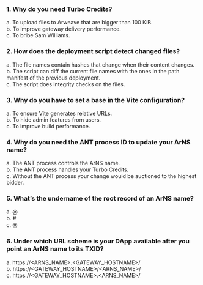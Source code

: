 ### 1. Why do you need Turbo Credits?

a. To upload files to Arweave that are bigger than 100 KiB.  
b. To improve gateway delivery performance.  
c. To bribe Sam Williams.  

### 2. How does the deployment script detect changed files?

a. The file names contain hashes that change when their content changes.  
b. The script can diff the current file names with the ones in the path manifest of the previous deployment.  
c. The script does integrity checks on the files.  

### 3. Why do you have to set a base in the Vite configuration?

a. To ensure Vite generates relative URLs.  
b. To hide admin features from users.  
c. To improve build performance.  

### 4. Why do you need the ANT process ID to update your ArNS name?

a. The ANT process controls the ArNS name.  
b. The ANT process handles your Turbo Credits.  
c. Without the ANT process your change would be auctioned to the highest bidder.  

### 5. What’s the undername of the root record of an ArNS name?

a. @  
b. #  
c. ꙮ

### 6. Under which URL scheme is your DApp available after you point an ArNS name to its TXID?

a. https://<ARNS_NAME>.<GATEWAY_HOSTNAME>/  
b. https://<GATEWAY_HOSTNAME>/<ARNS_NAME>/  
c. https://<GATEWAY_HOSTNAME>.<ARNS_NAME>/